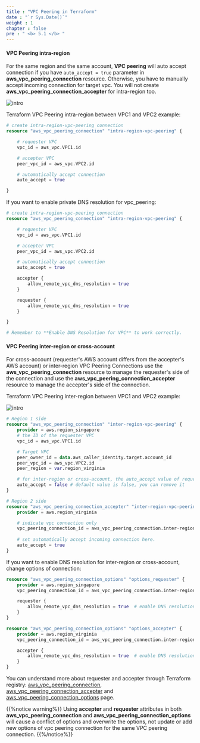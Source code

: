```yaml
---
title : "VPC Peering in Terraform"
date : "`r Sys.Date()`"
weight : 1
chapter : false
pre : " <b> 5.1 </b> "
---
```



#### VPC Peering intra-region

For the same region and the same account, **VPC peering** will auto accept connection if you have `auto_accept = true` parameter in **aws_vpc_peering_connection** resource.
Otherwise, you have to manually accept incoming connection for target vpc. You will not create **aws_vpc_peering_connection_accepter** for intra-region too.

![intro](/aws-fcj/ws2/images/2.content/vpc-peering-intra-region.png)

Terraform VPC Peering intra-region between VPC1 and VPC2 example:

```terraform
# create intra-region-vpc-peering connection
resource "aws_vpc_peering_connection" "intra-region-vpc-peering" {

    # requester VPC
    vpc_id = aws_vpc.VPC1.id

    # accepter VPC
    peer_vpc_id = aws_vpc.VPC2.id

    # automatically accept connection
    auto_accept = true 

}

```

If you want to enable private DNS resolution for vpc_peering:
```terraform
# create intra-region-vpc-peering connection
resource "aws_vpc_peering_connection" "intra-region-vpc-peering" {

    # requester VPC
    vpc_id = aws_vpc.VPC1.id

    # accepter VPC
    peer_vpc_id = aws_vpc.VPC2.id

    # automatically accept connection
    auto_accept = true 

    accepter {
        allow_remote_vpc_dns_resolution = true
    }

    requester {
        allow_remote_vpc_dns_resolution = true
    }

}

# Remember to **Enable DNS Resolution for VPC** to work correctly.
```



#### VPC Peering inter-region or cross-account

For cross-account (requester's AWS account differs from the accepter's AWS account) or inter-region VPC Peering Connections use the **aws_vpc_peering_connection** resource to manage the requester's side of the connection and use the **aws_vpc_peering_connection_accepter** resource to manage the accepter's side of the connection.

Terraform VPC Peering inter-region between VPC1 and VPC2 example:

![intro](/aws-fcj/ws2/images/2.content/vpc-peering-inter-region.png)

```terraform
# Region 1 side
resource "aws_vpc_peering_connection" "inter-region-vpc-peering" {
    provider = aws.region_singapore
    # the ID of the requester VPC
    vpc_id = aws_vpc.VPC1.id

    # Target VPC
    peer_owner_id = data.aws_caller_identity.target.account_id
    peer_vpc_id = aws_vpc.VPC2.id
    peer_region = var.region_virginia

    # for inter-region or cross-account, the auto_accept value of requester must be **false**
    auto_accept = false # default value is false, you can remove it
}

# Region 2 side
resource "aws_vpc_peering_connection_accepter" "inter-region-vpc-peering-accepter" {
    provider = aws.region_virginia

    # indicate vpc connection only
    vpc_peering_connection_id = aws_vpc_peering_connection.inter-region-vpc-peering.id
    
    # set automatically accept incoming connection here.
    auto_accept = true
}

```

If you want to enable DNS resolution for inter-region or cross-account, change options of connection:

```terraform
resource "aws_vpc_peering_connection_options" "options_requester" {
    provider = aws.region_singapore
    vpc_peering_connection_id = aws_vpc_peering_connection.inter-region-vpc-peering.id

    requester {
        allow_remote_vpc_dns_resolution = true  # enable DNS resolution for the requester VPC
    }
}

resource "aws_vpc_peering_connection_options" "options_accepter" {
    provider = aws.region_virginia
    vpc_peering_connection_id = aws_vpc_peering_connection.inter-region-vpc-peering.id

    accepter {
        allow_remote_vpc_dns_resolution = true  # enable DNS resolution for the accepter VPC
    }
}
```

You can understand more about requester and accepter through Terraform registry: [aws_vpc_peering_connection](https://registry.terraform.io/providers/hashicorp/aws/latest/docs/resources/vpc_peering_connection), [aws_vpc_peering_connection_accepter](https://registry.terraform.io/providers/hashicorp/aws/latest/docs/resources/vpc_peering_connection_accepter) and [aws_vpc_peering_connection_options](https://registry.terraform.io/providers/hashicorp/aws/latest/docs/resources/vpc_peering_connection_options) page.


{{%notice warning%}}
Using **accepter** and **requester** attributes in both  **aws_vpc_peering_connection** and **aws_vpc_peering_connection_options** will cause a conflict of options and overwrite the options, not update or add new options of vpc peering connection for the same VPC peering connection.
{{%/notice%}}


